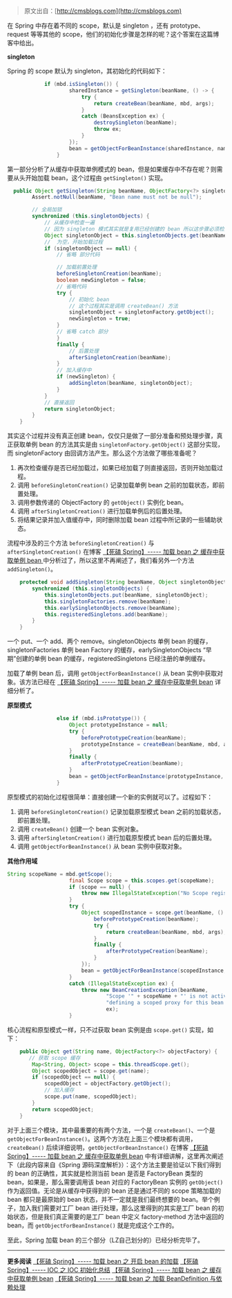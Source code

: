 > 原文出自：[http://cmsblogs.com](http://cmsblogs.com)


在 Spring 中存在着不同的 scope，默认是 singleton ，还有 prototype、request 等等其他的 scope，他们的初始化步骤是怎样的呢？这个答案在这篇博客中给出。

**singleton**

Spring 的 scope 默认为 singleton，其初始化的代码如下：

```java
            if (mbd.isSingleton()) {
					sharedInstance = getSingleton(beanName, () -> {
						try {
							return createBean(beanName, mbd, args);
						}
						catch (BeansException ex) {
							destroySingleton(beanName);
							throw ex;
						}
					});
					bean = getObjectForBeanInstance(sharedInstance, name, beanName, mbd);
				}
```

第一部分分析了从缓存中获取单例模式的 bean，但是如果缓存中不存在呢？则需要从头开始加载 bean，这个过程由 `getSingleton()` 实现。

```java
  public Object getSingleton(String beanName, ObjectFactory<?> singletonFactory) {
        Assert.notNull(beanName, "Bean name must not be null");

        // 全局加锁
        synchronized (this.singletonObjects) {
            // 从缓存中检查一遍
            // 因为 singleton 模式其实就是复用已经创建的 bean 所以这步骤必须检查
            Object singletonObject = this.singletonObjects.get(beanName);
            //  为空，开始加载过程
            if (singletonObject == null) {
                // 省略 部分代码

                // 加载前置处理
                beforeSingletonCreation(beanName);
                boolean newSingleton = false;
                // 省略代码
                try {
                    // 初始化 bean
                    // 这个过程其实是调用 createBean() 方法
                    singletonObject = singletonFactory.getObject();
                    newSingleton = true;
                }
                // 省略 catch 部分
                }
                finally {
                    // 后置处理
                    afterSingletonCreation(beanName);
                }
                // 加入缓存中
                if (newSingleton) {
                    addSingleton(beanName, singletonObject);
                }
            }
            // 直接返回
            return singletonObject;
        }
    }
```

其实这个过程并没有真正创建 bean，仅仅只是做了一部分准备和预处理步骤，真正获取单例 bean 的方法其实是由 `singletonFactory.getObject()` 这部分实现，而 singletonFactory 由回调方法产生。那么这个方法做了哪些准备呢？

1. 再次检查缓存是否已经加载过，如果已经加载了则直接返回，否则开始加载过程。
2. 调用 `beforeSingletonCreation()` 记录加载单例 bean 之前的加载状态，即前置处理。
3. 调用参数传递的 ObjectFactory 的 `getObject()` 实例化 bean。
4. 调用 `afterSingletonCreation()` 进行加载单例后的后置处理。
5. 将结果记录并加入值缓存中，同时删除加载 bean 过程中所记录的一些辅助状态。

流程中涉及的三个方法 `beforeSingletonCreation()` 与 `afterSingletonCreation()` 在博客 [【死磕 Spring】----- 加载 bean 之 缓存中获取单例 bean
](http://cmsblogs.com/?p=2808) 中分析过了，所以这里不再阐述了，我们看另外一个方法 `addSingleton()`。

```java
	protected void addSingleton(String beanName, Object singletonObject) {
		synchronized (this.singletonObjects) {
			this.singletonObjects.put(beanName, singletonObject);
			this.singletonFactories.remove(beanName);
			this.earlySingletonObjects.remove(beanName);
			this.registeredSingletons.add(beanName);
		}
	}
```

一个 put、一个 add、两个 remove。singletonObjects 单例 bean 的缓存，singletonFactories 单例 bean Factory 的缓存，earlySingletonObjects “早期”创建的单例 bean 的缓存，registeredSingletons 已经注册的单例缓存。

加载了单例 bean 后，调用 `getObjectForBeanInstance()` 从 bean 实例中获取对象。该方法已经在 [【死磕 Spring】----- 加载 bean 之 缓存中获取单例 bean](http://cmsblogs.com/?p=2808) 详细分析了。

**原型模式**

```java
				else if (mbd.isPrototype()) {
					Object prototypeInstance = null;
					try {
						beforePrototypeCreation(beanName);
						prototypeInstance = createBean(beanName, mbd, args);
					}
					finally {
						afterPrototypeCreation(beanName);
					}
					bean = getObjectForBeanInstance(prototypeInstance, name, beanName, mbd);
				}
```

原型模式的初始化过程很简单：直接创建一个新的实例就可以了。过程如下：

1. 调用 `beforeSingletonCreation()` 记录加载原型模式 bean 之前的加载状态，即前置处理。
2. 调用 `createBean()` 创建一个 bean 实例对象。
3. 调用 `afterSingletonCreation()` 进行加载原型模式 bean 后的后置处理。
4. 调用 `getObjectForBeanInstance()` 从 bean 实例中获取对象。

**其他作用域**

```java
String scopeName = mbd.getScope();
					final Scope scope = this.scopes.get(scopeName);
					if (scope == null) {
						throw new IllegalStateException("No Scope registered for scope name '" + scopeName + "'");
					}
					try {
						Object scopedInstance = scope.get(beanName, () -> {
							beforePrototypeCreation(beanName);
							try {
								return createBean(beanName, mbd, args);
							}
							finally {
								afterPrototypeCreation(beanName);
							}
						});
						bean = getObjectForBeanInstance(scopedInstance, name, beanName, mbd);
					}
					catch (IllegalStateException ex) {
						throw new BeanCreationException(beanName,
								"Scope '" + scopeName + "' is not active for the current thread; consider " +
								"defining a scoped proxy for this bean if you intend to refer to it from a singleton",
								ex);
					}
```

核心流程和原型模式一样，只不过获取 bean 实例是由 `scope.get()` 实现，如下：

```java
	public Object get(String name, ObjectFactory<?> objectFactory) {
	   // 获取 scope 缓存
		Map<String, Object> scope = this.threadScope.get();
		Object scopedObject = scope.get(name);
		if (scopedObject == null) {
			scopedObject = objectFactory.getObject();
			// 加入缓存
			scope.put(name, scopedObject);
		}
		return scopedObject;
	}
```

对于上面三个模块，其中最重要的有两个方法，一个是 `createBean()`、一个是 `getObjectForBeanInstance()`。这两个方法在上面三个模块都有调用，`createBean()` 后续详细说明，`getObjectForBeanInstance()` 在博客 [【死磕 Spring】----- 加载 bean 之 缓存中获取单例 bean](http://cmsblogs.com/?p=2808) 中有详细讲解，这里再次阐述下（此段内容来自《Spring 源码深度解析》）：这个方法主要是验证以下我们得到的 bean 的正确性，其实就是检测当前 bean 是否是 FactoryBean 类型的 bean，如果是，那么需要调用该 bean 对应的 FactoryBean 实例的 `getObject()` 作为返回值。无论是从缓存中获得到的 bean 还是通过不同的 scope 策略加载的 bean 都只是最原始的 bean 状态，并不一定就是我们最终想要的 bean。举个例子，加入我们需要对工厂 bean 进行处理，那么这里得到的其实是工厂 bean 的初始状态，但是我们真正需要的是工厂 bean 中定义 factory-method 方法中返回的 bean，而 `getObjectForBeanInstance()` 就是完成这个工作的。

至此，Spring 加载 bean 的三个部分（LZ自己划分的）已经分析完毕了。


----
**更多阅读**
[【死磕 Spring】----- 加载 bean 之 开启 bean 的加载](http://cmsblogs.com/?p=2806)
[【死磕 Spring】----- IOC 之 IOC 初始化总结](http://cmsblogs.com/?p=2790)
[【死磕 Spring】----- 加载 bean 之 缓存中获取单例 bean](http://cmsblogs.com/?p=2808)
[【死磕 Spring】----- 加载 bean 之 加载 BeanDefinition 与依赖处理](http://cmsblogs.com/?p=2810)
